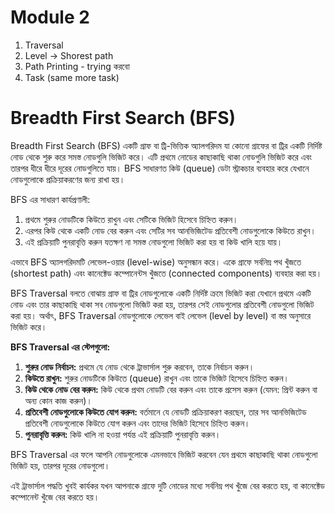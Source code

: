 # Module 2

1. Traversal
2. Level -> Shorest path
3. Path Printing - trying করবো
4. Task (same more task)

# Breadth First Search (BFS)

Breadth First Search (BFS) একটি গ্রাফ বা ট্রি-ভিত্তিক অ্যালগরিদম যা কোনো গ্রাফের বা ট্রির একটি নির্দিষ্ট নোড থেকে শুরু করে সমস্ত নোডগুলি ভিজিট করে। এটি প্রথমে নোডের কাছাকাছি থাকা নোডগুলি ভিজিট করে এবং তারপর ধীরে ধীরে দূরের নোডগুলিতে যায়। BFS সাধারণত কিউ (queue) ডেটা স্ট্রাকচার ব্যবহার করে যেখানে নোডগুলোকে প্রক্রিয়াকরণের জন্য রাখা হয়।

BFS এর সাধারণ কার্যপ্রণালী:

1. প্রথমে শুরুর নোডটিকে কিউতে রাখুন এবং সেটিকে ভিজিট হিসেবে চিহ্নিত করুন।
2. এরপর কিউ থেকে একটি নোড বের করুন এবং সেটির সব আনভিজিটেড প্রতিবেশী নোডগুলোকে কিউতে রাখুন।
3. এই প্রক্রিয়াটি পুনরাবৃত্তি করুন যতক্ষণ না সমস্ত নোডগুলো ভিজিট করা হয় বা কিউ খালি হয়ে যায়।

এভাবে BFS অ্যালগরিদমটি লেভেল-ওয়ার (level-wise) অনুসন্ধান করে। একে গ্রাফে সর্বনিম্ন পথ খুঁজতে (shortest path) এবং কানেক্টেড কম্পোনেন্টস খুঁজতে (connected components) ব্যবহার করা হয়।

BFS Traversal বলতে বোঝায় গ্রাফ বা ট্রির নোডগুলোকে একটি নির্দিষ্ট ক্রমে ভিজিট করা যেখানে প্রথমে একটি নোড এবং তার কাছাকাছি থাকা সব নোডগুলো ভিজিট করা হয়, তারপর সেই নোডগুলোর প্রতিবেশী নোডগুলো ভিজিট করা হয়। অর্থাৎ, BFS Traversal নোডগুলোকে লেভেল বাই লেভেল (level by level) বা স্তর অনুসারে ভিজিট করে।

**BFS Traversal এর স্টেপগুলো:**

1. **শুরুর নোড নির্বাচন:** প্রথমে যে নোড থেকে ট্রাভার্সাল শুরু করবেন, তাকে নির্বাচন করুন।
2. **কিউতে রাখুন:** শুরুর নোডটিকে কিউতে (queue) রাখুন এবং তাকে ভিজিট হিসেবে চিহ্নিত করুন।
3. **কিউ থেকে নোড বের করুন:** কিউ থেকে প্রথম নোডটি বের করুন এবং তাকে প্রসেস করুন (যেমন: প্রিন্ট করুন বা অন্য কোন কাজ করুন)।
4. **প্রতিবেশী নোডগুলোকে কিউতে যোগ করুন:** বর্তমানে যে নোডটি প্রক্রিয়াকরণ করছেন, তার সব আনভিজিটেড প্রতিবেশী নোডগুলোকে কিউতে যোগ করুন এবং তাদের ভিজিট হিসেবে চিহ্নিত করুন।
5. **পুনরাবৃত্তি করুন:** কিউ খালি না হওয়া পর্যন্ত এই প্রক্রিয়াটি পুনরাবৃত্তি করুন।

BFS Traversal এর ফলে আপনি নোডগুলোকে এমনভাবে ভিজিট করবেন যেন প্রথমে কাছাকাছি থাকা নোডগুলো ভিজিট হয়, তারপর দূরের নোডগুলো।

এই ট্রাভার্সাল পদ্ধতি খুবই কার্যকর যখন আপনাকে গ্রাফে দুটি নোডের মধ্যে সর্বনিম্ন পথ খুঁজে বের করতে হয়, বা কানেক্টেড কম্পোনেন্ট খুঁজে বের করতে হয়।

